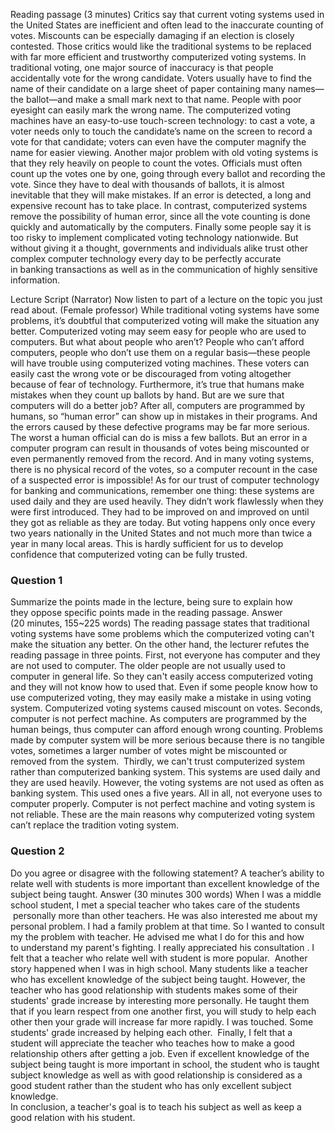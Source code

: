 Reading passage (3 minutes)
Critics say that current voting systems used in the United States are inefficient and often lead to the inaccurate counting of votes. Miscounts can be especially damaging if an election is closely contested. Those critics would like the traditional systems to be replaced with far more efficient and trustworthy computerized voting systems.
In traditional voting, one major source of inaccuracy is that people accidentally vote for the wrong candidate. Voters usually have to find the name of their candidate on a large sheet of paper containing many names—the ballot—and make a small mark next to that name. People with poor eyesight can easily mark the wrong name. The computerized voting machines have an easy-to-use touch-screen technology: to cast a vote, a voter needs only to touch the candidate’s name on the screen to record a vote for that candidate; voters can even have the computer magnify the name for easier viewing.
Another major problem with old voting systems is that they rely heavily on people to count the votes. Officials must often count up the votes one by one, going through every ballot and recording the vote. Since they have to deal with thousands of ballots, it is almost inevitable that they will make mistakes. If an error is detected, a long and expensive recount has to take place. In contrast, computerized systems remove the possibility of human error, since all the vote counting is done quickly and automatically by the computers.
Finally some people say it is too risky to implement complicated voting technology nationwide. But without giving it a thought, governments and individuals alike trust other complex computer technology every day to be perfectly accurate in banking transactions as well as in the communication of highly sensitive information.

Lecture Script
(Narrator) Now listen to part of a lecture on the topic you just read about.
(Female professor) While traditional voting systems have some problems, it’s doubtful that computerized voting will make the situation any better. Computerized voting may seem easy for people who are used to computers. But what about people who aren’t? People who can’t afford computers, people who don’t use them on a regular basis—these people will have trouble using computerized voting machines. These voters can easily cast the wrong vote or be discouraged from voting altogether because of fear of technology. Furthermore, it’s true that humans make mistakes when they count up ballots by hand. But are we sure that computers will do a better job? After all, computers are programmed by humans, so “human error” can show up in mistakes in their programs. And the errors caused by these defective programs may be far more serious. The worst a human official can do is miss a few ballots. But an error in a computer program can result in thousands of votes being miscounted or even permanently removed from the record. And in many voting systems, there is no physical record of the votes, so a computer recount in the case of a suspected error is impossible! As for our trust of computer technology for banking and communications, remember one thing: these systems are used daily and they are used heavily. They didn’t work flawlessly when they were first introduced. They had to be improved on and improved on until they got as reliable as they are today. But voting happens only once every two years nationally in the United States and not much more than twice a year in many local areas. This is hardly sufficient for us to develop confidence that computerized voting can be fully trusted.

### Question 1
Summarize the points made in the lecture, being sure to explain how they oppose specific points made in the reading passage.
Answer (20 minutes, 155~225 words)
The reading passage states that traditional voting systems have some problems which the computerized voting can't make the situation any better. On the other hand, the lecturer refutes the reading passage in three points.
First, not everyone has computer and they are not used to computer. The older people are not usually used to computer in general life. So they can't easily access computerized voting and they will not know how to used that. Even if some people know how to use computerized voting, they may easily make a mistake in using voting system. Computerized voting systems caused miscount on votes.
Seconds, computer is not perfect machine. As computers are programmed by the human beings, thus computer can afford enough wrong counting. Problems made by computer system will be more serious because there is no tangible votes, sometimes a larger number of votes might be miscounted or removed from the system. 
Thirdly, we can't trust computerized system rather than computerized banking system. This systems are used daily and they are used heavily. However, the voting systems are not used as often as banking system. This used ones a five years. 
All in all, not everyone uses to computer properly. Computer is not perfect machine and voting system is not reliable. These are the main reasons why computerized voting system can’t replace the tradition voting system. 

### Question 2
Do you agree or disagree with the following statement? A teacher’s ability to relate well with students is more important than excellent knowledge of the subject being taught.
Answer (30 minutes 300 words)
When I was a middle school student, I met a special teacher who takes care of the students  personally more than other teachers. He was also interested me about my personal problem. I had a family problem at that time. So I wanted to consult my the problem with teacher. He advised me what I do for this and how to understand my parent's fighting. I really appreciated his  consultation . I felt that a teacher who relate well with student is more popular.
 Another story happened when I was in high school. Many students like a teacher who has excellent knowledge of the subject being taught. However, the teacher who has good relationship with students makes some of their students' grade increase by interesting more personally. He taught them that if you learn respect from one another first, you will study to help each other then your grade will increase far more rapidly. I was touched. Some students' grade increased by helping each other. 
Finally, I felt that a student will appreciate the teacher who teaches how to make a good relationship others after getting a job. Even if excellent knowledge of the subject being taught is more important in school, the student who is taught subject knowledge as well as with good relationship is considered as a good student rather than the student who has only excellent subject knowledge.  
In conclusion, a teacher's goal is to teach his subject as well as keep a good relation with his student. 


